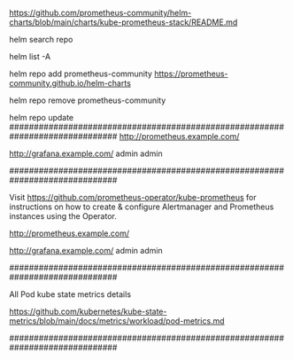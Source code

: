 https://github.com/prometheus-community/helm-charts/blob/main/charts/kube-prometheus-stack/README.md

helm search repo

helm list -A


helm repo add prometheus-community https://prometheus-community.github.io/helm-charts

helm repo remove  prometheus-community

helm repo update
##############################################################################
http://prometheus.example.com/

http://grafana.example.com/
admin
admin

##############################################################################



Visit https://github.com/prometheus-operator/kube-prometheus for instructions on how to create & configure Alertmanager and Prometheus instances using the Operator.

http://prometheus.example.com/

http://grafana.example.com/
admin
admin

##############################################################################


All Pod kube state metrics  details 

https://github.com/kubernetes/kube-state-metrics/blob/main/docs/metrics/workload/pod-metrics.md

##############################################################################